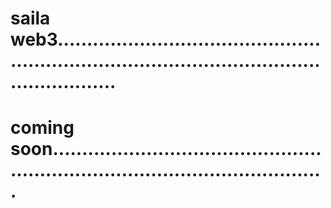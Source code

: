 # saila web3....................................................................................................................
# coming soon....................................................................................................
